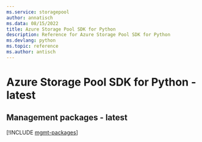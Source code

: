 ```yaml
---
ms.service: storagepool
author: annatisch
ms.data: 08/15/2022
title: Azure Storage Pool SDK for Python
description: Reference for Azure Storage Pool SDK for Python
ms.devlang: python
ms.topic: reference
ms.author: antisch
---
```

# Azure Storage Pool SDK for Python - latest

## Management packages - latest
[!INCLUDE [mgmt-packages](storage-pool-mgmt-index.md)]